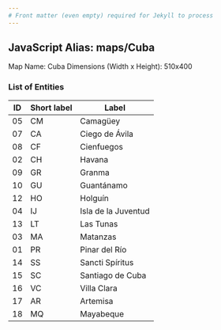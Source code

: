 ```yaml
---
# Front matter (even empty) required for Jekyll to process
---
```


## JavaScript Alias: maps/Cuba

Map Name: Cuba
Dimensions (Width x Height): 510x400





### List of Entities

ID | Short label | Label
---|---|---|
05|CM|Camagüey
07|CA|Ciego de Ávila
08|CF|Cienfuegos
02|CH|Havana
09|GR|Granma
10|GU|Guantánamo
12|HO|Holguín
04|IJ|Isla de la Juventud
13|LT|Las Tunas
03|MA|Matanzas
01|PR|Pinar del Río
14|SS|Sancti Spíritus
15|SC|Santiago de Cuba
16|VC|Villa Clara
17|AR|Artemisa
18|MQ|Mayabeque